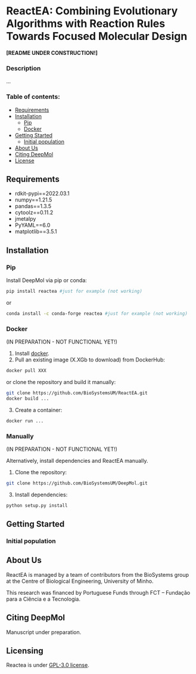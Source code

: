 # ReactEA: Combining Evolutionary Algorithms with Reaction Rules Towards Focused Molecular Design

**[README UNDER CONSTRUCTION!]**

### Description

...

### Table of contents:

- [Requirements](#requirements)
- [Installation](#installation)
    - [Pip](#pip)
    - [Docker](#docker)
- [Getting Started](#getting-started)
    - [Initial population](#initial-population)
- [About Us](#about-us)
- [Citing DeepMol](#citing-deepmol)
- [License](#licensing)


## Requirements

- rdkit-pypi==2022.03.1
- numpy==1.21.5
- pandas==1.3.5
- cytoolz==0.11.2
- jmetalpy
- PyYAML==6.0
- matplotlib==3.5.1
  

## Installation

### Pip

Install DeepMol via pip or conda:

```bash
pip install reactea #just for example (not working)
```

or

```bash
conda install -c conda-forge reactea #just for example (not working)
```

### Docker

(IN PREPARATION - NOT FUNCTIONAL YET!)
1. Install [docker](https://docs.docker.com/install/).
2. Pull an existing image (X.XGb to download) from DockerHub:

```bash
docker pull XXX
```

or clone the repository and build it manually:

```bash
git clone https://github.com/BioSystemsUM/ReactEA.git
docker build ...
```

3. Create a container:
```bash
docker run ...
```

### Manually

(IN PREPARATION - NOT FUNCTIONAL YET!)

Alternatively, install dependencies and ReactEA manually.

1. Clone the repository:
```bash
git clone https://github.com/BioSystemsUM/DeepMol.git
```

3. Install dependencies:
```bash
python setup.py install
```

## Getting Started

### Initial population


## About Us

ReactEA is managed by a team of contributors from the BioSystems group 
at the Centre of Biological Engineering, University of Minho.

This research was financed by Portuguese Funds through FCT – Fundação para 
a Ciência e a Tecnologia.

## Citing DeepMol

Manuscript under preparation.

## Licensing

Reactea is under [GPL-3.0 license](https://raw.githubusercontent.com/BioSystemsUM/ReactEA/main/LICENSE?token=GHSAT0AAAAAABRR6Q6KOOQLKSYY3CL2BU66YXJHEXA).